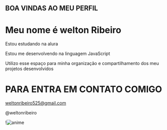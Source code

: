## BOA VINDAS AO MEU PERFIL
# Meu nome é welton Ribeiro

Estou estudando na alura

Estou me desenvolvendo na linguagem JavaScript

Utilizo esse espaço para minha organização e compartilhamento dos meu projetos desenvolvidos

 # PARA ENTRA EM CONTATO COMIGO 

weltonribeiro525@gmail.com

@weltonribeiro

!![anime](https://github.com/katsura007/welton/assets/172497827/56052ddd-fe6e-4b70-af7b-235d5e1213a3)
